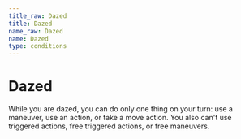 ```yaml
---
title_raw: Dazed
title: Dazed
name_raw: Dazed
name: Dazed
type: conditions
---
```


# Dazed

While you are dazed, you can do only one thing on your turn: use a maneuver, use an action, or take a move action. You also can't use triggered actions, free triggered actions, or free maneuvers.
